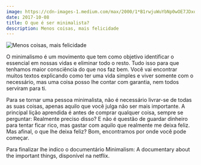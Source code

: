 ```yaml
---
image: https://cdn-images-1.medium.com/max/2000/1*B1rwjuWuYbNp0wOE7JDxoA.png
date: 2017-10-08
title: O que é ser minimalista?
description: Menos coisas, mais felicidade
---
```


![Menos coisas, mais felicidade](https://cdn-images-1.medium.com/max/2000/1*B1rwjuWuYbNp0wOE7JDxoA.png)


O minimalismo é um movimento que tem como objetivo identificar o essencial em nossas vidas e eliminar todo o resto. Tudo isso para que tenhamos maior consciência do que nos faz bem. Você vai encontrar muitos textos explicando como ter uma vida simples e viver somente com o necessário, mas uma coisa posso lhe contar com garantia, nem todos serviram para ti.

Para se tornar uma pessoa minimalista, não é necessário livrar-se de todas as suas coisas, apenas aquilo que você julga não ser mais importante. A principal lição aprendida é antes de comprar qualquer coisa, sempre se perguntar: Realmente preciso disso? E não é questão de guardar dinheiro para tentar ficar rico, mas gastar com aquilo que realmente me deixa feliz. Mas afinal, o que lhe deixa feliz? Bom, encontramos por onde você pode começar.

Para finalizar lhe indico o documentário Minimalism: A documentary about the important things, disponível na netflix.
